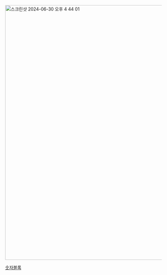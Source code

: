 <img width="818" alt="스크린샷 2024-06-30 오후 4 44 01" src="https://github.com/koreaIT-study/programmers/assets/82895809/27f42767-3038-421c-9850-abe097e76c78">

[숫자블록](https://school.programmers.co.kr/learn/courses/30/lessons/12923)
